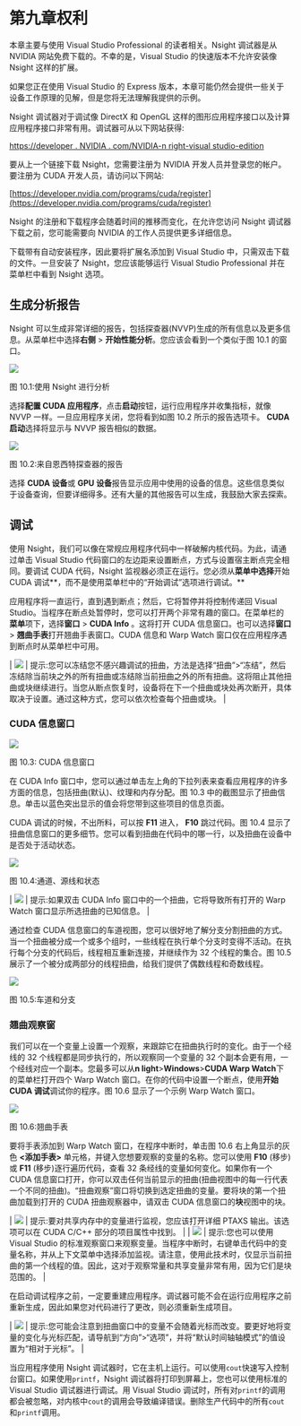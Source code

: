 # 第九章权利

本章主要与使用 Visual Studio Professional 的读者相关。Nsight 调试器是从 NVIDIA 网站免费下载的。不幸的是，Visual Studio 的快速版本不允许安装像 Nsight 这样的扩展。

如果您正在使用 Visual Studio 的 Express 版本，本章可能仍然会提供一些关于设备工作原理的见解，但是您将无法理解我提供的示例。

Nsight 调试器对于调试像 DirectX 和 OpenGL 这样的图形应用程序接口以及计算应用程序接口非常有用。调试器可从以下网站获得:

[https://developer . NVIDIA . com/NVIDIA-n right-visual studio-edition](https://developer.nvidia.com/nvidia-nsight-visual-studio-edition)

要从上一个链接下载 Nsight，您需要注册为 NVIDIA 开发人员并登录您的帐户。要注册为 CUDA 开发人员，请访问以下网站:

[https://developer.nvidia.com/programs/cuda/register](https://developer.nvidia.com/programs/cuda/register)

Nsight 的注册和下载程序会随着时间的推移而变化，在允许您访问 Nsight 调试器下载之前，您可能需要向 NVIDIA 的工作人员提供更多详细信息。

下载带有自动安装程序，因此要将扩展名添加到 Visual Studio 中，只需双击下载的文件。一旦安装了 Nsight，您应该能够运行 Visual Studio Professional 并在菜单栏中看到 Nsight 选项。

## 生成分析报告

Nsight 可以生成非常详细的报告，包括探查器(NVVP)生成的所有信息以及更多信息。从菜单栏中选择**右侧** > **开始性能分析**。您应该会看到一个类似于图 10.1 的窗口。

![](img/image062.jpg)

图 10.1:使用 Nsight 进行分析

选择**配置 CUDA 应用程序**，点击**启动**按钮，运行应用程序并收集指标，就像 NVVP 一样。一旦应用程序关闭，您将看到如图 10.2 所示的报告选项卡。 **CUDA 启动**选择将显示与 NVVP 报告相似的数据。

![](img/image063.jpg)

图 10.2:来自恩西特探查器的报告

选择 **CUDA 设备**或 **GPU 设备**报告显示应用中使用的设备的信息。这些信息类似于设备查询，但要详细得多。还有大量的其他报告可以生成，我鼓励大家去探索。

## 调试

使用 Nsight，我们可以像在常规应用程序代码中一样破解内核代码。为此，请通过单击 Visual Studio 代码窗口的左边距来设置断点，方式与设置宿主断点完全相同。要调试 CUDA 代码，Nsight 监视器必须正在运行。您必须从**菜单中选择**开始 CUDA 调试**，而不是使用菜单栏中的“开始调试”选项进行调试。**

应用程序将一直运行，直到遇到断点；然后，它将暂停并将控制传递回 Visual Studio。当程序在断点处暂停时，您可以打开两个非常有趣的窗口。在菜单栏的**菜单**项下，选择**窗口** > **CUDA Info** 。这将打开 CUDA 信息窗口。也可以选择**窗口** > **翘曲手表**打开翘曲手表窗口。CUDA 信息和 Warp Watch 窗口仅在应用程序遇到断点时从菜单栏中可用。

| ![](img/tip.png) | 提示:您可以冻结您不感兴趣调试的扭曲，方法是选择“扭曲”>“冻结”，然后冻结除当前块之外的所有扭曲或冻结除当前扭曲之外的所有扭曲。这将阻止其他扭曲或块继续进行。当您从断点恢复时，设备将在下一个扭曲或块处再次断开，具体取决于设置。通过这种方式，您可以依次检查每个扭曲或块。 |

### CUDA 信息窗口

![](img/image065.jpg)

图 10.3: CUDA 信息窗口

在 CUDA Info 窗口中，您可以通过单击左上角的下拉列表来查看应用程序的许多方面的信息，包括扭曲(默认)、纹理和内存分配。图 10.3 中的截图显示了扭曲信息。单击以蓝色突出显示的值会将您带到这些项目的信息页面。

CUDA 调试的时候，不出所料，可以按 **F11** 进入， **F10** 跳过代码。图 10.4 显示了扭曲信息窗口的更多细节。您可以看到扭曲在代码中的哪一行，以及扭曲在设备中是否处于活动状态。

![](img/image066.jpg)

图 10.4:通道、源线和状态

| ![](img/tip.png) | 提示:如果双击 CUDA Info 窗口中的一个扭曲，它将导致所有打开的 Warp Watch 窗口显示所选扭曲的已知信息。 |

通过检查 CUDA 信息窗口的车道视图，您可以很好地了解分支分割扭曲的方式。当一个扭曲被分成一个或多个组时，一些线程在执行单个分支时变得不活动。在执行每个分支的代码后，线程相互重新连接，并继续作为 32 个线程的集合。图 10.5 展示了一个被分成两部分的线程扭曲，给我们提供了偶数线程和奇数线程。

![](img/image067.jpg)

图 10.5:车道和分支

### 翘曲观察窗

我们可以在一个变量上设置一个观察，来跟踪它在扭曲执行时的变化。由于一个经线的 32 个线程都是同步执行的，所以观察同一个变量的 32 个副本会更有用，一个经线对应一个副本。您最多可以从**n light**>**Windows**>**CUDA Warp Watch**下的菜单栏打开四个 Warp Watch 窗口。在你的代码中设置一个断点，使用**开始 CUDA 调试**调试你的程序。图 10.6 显示了一个示例 Warp Watch 窗口。

![](img/image068.jpg)

图 10.6:翘曲手表

要将手表添加到 Warp Watch 窗口，在程序中断时，单击图 10.6 右上角显示的灰色 **<添加手表>** 单元格，并键入您想要观察的变量的名称。您可以使用 **F10** (移步)或 **F11** (移步)逐行遍历代码，查看 32 条经线的变量如何变化。如果你有一个 CUDA 信息窗口打开，你可以双击任何当前显示的扭曲(扭曲视图中的每一行代表一个不同的扭曲)。“扭曲观察”窗口将切换到选定扭曲的变量。要将块的第一个扭曲加载到打开的 CUDA 扭曲观察器中，请双击 CUDA 信息窗口的**块**视图中的块。

| ![](img/tip.png) | 提示:要对共享内存中的变量进行监视，您应该打开详细 PTAXS 输出。该选项可以在 CUDA C/C++ 部分的项目属性中找到。 |
| ![](img/image064.png) | 提示:您也可以使用 Visual Studio 的标准观察窗口来观察变量。当程序中断时，右键单击代码中的变量名称，并从上下文菜单中选择添加监视。请注意，使用此技术时，仅显示当前扭曲的第一个线程的值。因此，这对于观察常量和共享变量非常有用，因为它们是块范围的。 |

在启动调试程序之前，一定要重建应用程序。调试器可能不会在运行应用程序之前重新生成，因此如果您对代码进行了更改，则必须重新生成项目。

| ![](img/tip.png) | 提示:您可能会注意到扭曲窗口中的变量不会随着光标而改变。要更好地将变量的变化与光标匹配，请导航到“方向”>“选项”，并将“默认时间轴轴模式”的值设置为“相对于光标”。 |

当应用程序使用 Nsight 调试器时，它在主机上运行。可以使用`cout`快速写入控制台窗口。如果使用`printf`，Nsight 调试器将打印到屏幕上，您也可以使用标准的 Visual Studio 调试器进行调试。用 Visual Studio 调试时，所有对`printf`的调用都会被忽略，对内核中`cout`的调用会导致编译错误。删除生产代码中的所有`cout`和`printf`调用。